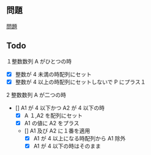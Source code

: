## 問題

[問題](https://atcoder.jp/contests/abc256/tasks/abc256_b)

## Todo

１整数数列 A がひとつの時

- [x] 整数が 4 未満の時配列にセット
- [x] 整数が 4 以上の時配列にセットしないで P にプラス１

2 整数数列 A が二つの時

- [] A1 が 4 以下かつ A2 が 4 以下の時
  - [x] A １,A2 を配列にセット
  - [x] A1 の値に A2 をプラス
  - [] A1 及び A2 に１番を適用
    - [x] A1 が 4 以上になる時配列から A1 除外
    - [x] A1 が 4 以下の時はそのまま
